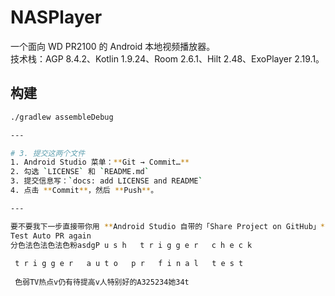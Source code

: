 # NASPlayer

一个面向 WD PR2100 的 Android 本地视频播放器。  
技术栈：AGP 8.4.2、Kotlin 1.9.24、Room 2.6.1、Hilt 2.48、ExoPlayer 2.19.1。

## 构建
```bash
./gradlew assembleDebug

---

# 3. 提交这两个文件
1. Android Studio 菜单：**Git → Commit…**  
2. 勾选 `LICENSE` 和 `README.md`  
3. 提交信息写：`docs: add LICENSE and README`  
4. 点击 **Commit**，然后 **Push**。

---

要不要我下一步直接带你用 **Android Studio 自带的「Share Project on GitHub」** 功能，把整个项目推到 GitHub 并设为 Public？
Test Auto PR again
分色法色法色法色粉asdgP u s h   t r i g g e r   c h e c k  
 t r i g g e r   a u t o   p r   f i n a l   t e s t  
 色弱TV热点v仍有待提高v人特别好的A325234她34t
 